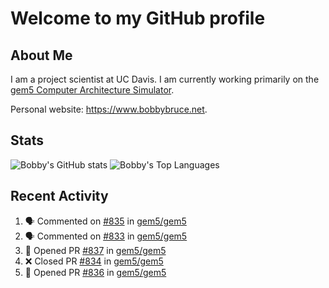 # Welcome to my GitHub profile

## About Me

I am a project scientist at UC Davis. I am currently working primarily on the [gem5 Computer Architecture Simulator](https://github.com/gem5).

Personal website: <https://www.bobbybruce.net>.

## Stats

![Bobby's GitHub stats](https://github-readme-stats.vercel.app/api?username=bobbyrbruce&show_icons=true&theme=responsive&include_all_commits=true&count_private=true&show=reviews&disable_animations=true)
![Bobby's Top Languages ](https://github-readme-stats.vercel.app/api/top-langs/?username=bobbyrbruce&layout=compact&theme=responsive&count_private=true&langs_count=10&disable_animations=true)

## Recent Activity

<!--START_SECTION:activity-->
1. 🗣 Commented on [#835](https://github.com/gem5/gem5/pull/835#issuecomment-1922506392) in [gem5/gem5](https://github.com/gem5/gem5)
2. 🗣 Commented on [#833](https://github.com/gem5/gem5/pull/833#issuecomment-1922503317) in [gem5/gem5](https://github.com/gem5/gem5)
3. 💪 Opened PR [#837](https://github.com/gem5/gem5/pull/837) in [gem5/gem5](https://github.com/gem5/gem5)
4. ❌ Closed PR [#834](https://github.com/gem5/gem5/pull/834) in [gem5/gem5](https://github.com/gem5/gem5)
5. 💪 Opened PR [#836](https://github.com/gem5/gem5/pull/836) in [gem5/gem5](https://github.com/gem5/gem5)
<!--END_SECTION:activity-->
